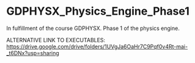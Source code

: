 # GDPHYSX_Physics_Engine_Phase1
In fulfillment of the course GDPHYSX. Phase 1 of the physics engine.

ALTERNATIVE LINK TO EXECUTABLES: https://drive.google.com/drive/folders/1UVgJa6OaHr7C9Pqf0v4Rt-mai-_t6DNx?usp=sharing
